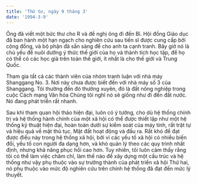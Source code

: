 ```yaml
---
title: 'Thứ tư, ngày 9 tháng 3'
date: '1994-3-9'
---
```


Ông đã viết một bức thư cho R và đề nghị ông đi đến Bỉ. Hội đồng Giáo dục đã ban hành một hạn ngạch cho nghiên cứu sau tiến sĩ được cung cấp bởi cộng đồng, và bộ phận đã sẵn sàng để cho anh ta cạnh tranh. Bây giờ nó là chủ yếu để nuôi dưỡng ý thức thế giới của họ và thành tích học tập, để họ có thể có các học giả trên toàn thế giới, ít nhất là cho thế giới và Trung Quốc.

Tham gia tất cả các thành viên của nhóm tranh luận với nhà máy Shanggang No. 3. Nơi này chưa được biết đến với nhà máy số 3 của Shanggang. Tôi thường đến đó thường xuyên, đó là đất nông nghiệp trong cuộc Cách mạng Văn hóa Chúng tôi nghĩ nó sẽ giống như đi đến đất nước. Nó đang phát triển rất nhanh.

Sau khi tham quan hội thảo hiện đại, luôn có ý tưởng, cho dù hệ thống chính trị và hệ thống hành chính của một xã hội có thể được thiết lập như một hệ thống kỹ thuật hiện đại, hoàn toàn dưới sự kiểm soát của máy tính, rất trật tự và hiệu quả về mặt thủ tục. Mặt đất hoạt động và đầu ra. Rất khó để đạt được điều này trong hệ thống xã hội, bởi vì các yếu tố xã hội có nhiều biến đổi, yếu tố con người đa dạng hơn, và khó quản lý theo các quy trình nhất định, nhưng khả năng phục hồi cao hơn. Tuy nhiên, tôi luôn cảm thấy rằng tôi có thể làm việc chăm chỉ, làm thế nào để xây dựng một cấu trúc và hệ thống như vậy phụ thuộc vào sự trưởng thành của phát triển xã hội Thứ hai, nó phụ thuộc vào mức độ nghiên cứu trên chính hệ thống đã đạt đến mức lý thuyết.

